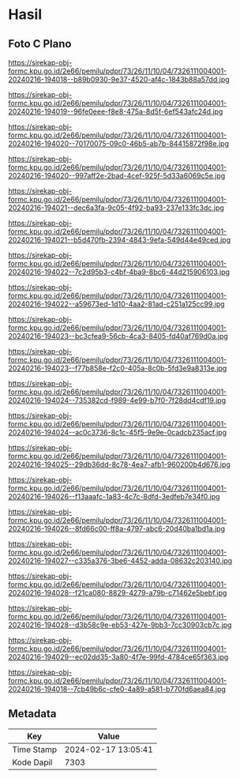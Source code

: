 # Hasil

## Foto C Plano

https://sirekap-obj-formc.kpu.go.id/2e66/pemilu/pdpr/73/26/11/10/04/7326111004001-20240216-194018--b89b0930-9e37-4520-af4c-1843b88a57dd.jpg

https://sirekap-obj-formc.kpu.go.id/2e66/pemilu/pdpr/73/26/11/10/04/7326111004001-20240216-194019--96fe0eee-f8e8-475a-8d5f-6ef543afc24d.jpg

https://sirekap-obj-formc.kpu.go.id/2e66/pemilu/pdpr/73/26/11/10/04/7326111004001-20240216-194020--70170075-09c0-46b5-ab7b-84415872f98e.jpg

https://sirekap-obj-formc.kpu.go.id/2e66/pemilu/pdpr/73/26/11/10/04/7326111004001-20240216-194020--997aff2e-2bad-4cef-925f-5d33a6069c5e.jpg

https://sirekap-obj-formc.kpu.go.id/2e66/pemilu/pdpr/73/26/11/10/04/7326111004001-20240216-194021--dec6a3fa-9c05-4f92-ba93-237e133fc3dc.jpg

https://sirekap-obj-formc.kpu.go.id/2e66/pemilu/pdpr/73/26/11/10/04/7326111004001-20240216-194021--b5d470fb-2394-4843-9efa-549d44e49ced.jpg

https://sirekap-obj-formc.kpu.go.id/2e66/pemilu/pdpr/73/26/11/10/04/7326111004001-20240216-194022--7c2d95b3-c4bf-4ba9-8bc6-44d215906103.jpg

https://sirekap-obj-formc.kpu.go.id/2e66/pemilu/pdpr/73/26/11/10/04/7326111004001-20240216-194022--a59673ed-1d10-4aa2-81ad-c251a125cc99.jpg

https://sirekap-obj-formc.kpu.go.id/2e66/pemilu/pdpr/73/26/11/10/04/7326111004001-20240216-194023--bc3cfea9-56cb-4ca3-8405-fd40af769d0a.jpg

https://sirekap-obj-formc.kpu.go.id/2e66/pemilu/pdpr/73/26/11/10/04/7326111004001-20240216-194023--f77b858e-f2c0-405a-8c0b-5fd3e9a8313e.jpg

https://sirekap-obj-formc.kpu.go.id/2e66/pemilu/pdpr/73/26/11/10/04/7326111004001-20240216-194024--735382cd-f989-4e99-b7f0-7f28dd4cdf19.jpg

https://sirekap-obj-formc.kpu.go.id/2e66/pemilu/pdpr/73/26/11/10/04/7326111004001-20240216-194024--ac0c3736-8c1c-45f5-9e9e-0cadcb235acf.jpg

https://sirekap-obj-formc.kpu.go.id/2e66/pemilu/pdpr/73/26/11/10/04/7326111004001-20240216-194025--29db36dd-8c78-4ea7-afb1-960200b4d676.jpg

https://sirekap-obj-formc.kpu.go.id/2e66/pemilu/pdpr/73/26/11/10/04/7326111004001-20240216-194026--f13aaafc-1a83-4c7c-8dfd-3edfeb7e34f0.jpg

https://sirekap-obj-formc.kpu.go.id/2e66/pemilu/pdpr/73/26/11/10/04/7326111004001-20240216-194026--8fd66c00-ff8a-4797-abc6-20d40ba1bd1a.jpg

https://sirekap-obj-formc.kpu.go.id/2e66/pemilu/pdpr/73/26/11/10/04/7326111004001-20240216-194027--c335a376-3be6-4452-adda-08632c203140.jpg

https://sirekap-obj-formc.kpu.go.id/2e66/pemilu/pdpr/73/26/11/10/04/7326111004001-20240216-194028--f21ca080-8829-4279-a79b-c71462e5bebf.jpg

https://sirekap-obj-formc.kpu.go.id/2e66/pemilu/pdpr/73/26/11/10/04/7326111004001-20240216-194028--d3b58c9e-eb53-427e-9bb3-7cc30903cb7c.jpg

https://sirekap-obj-formc.kpu.go.id/2e66/pemilu/pdpr/73/26/11/10/04/7326111004001-20240216-194029--ec02dd35-3a80-4f7e-99fd-4784ce65f363.jpg

https://sirekap-obj-formc.kpu.go.id/2e66/pemilu/pdpr/73/26/11/10/04/7326111004001-20240216-194018--7cb49b6c-cfe0-4a89-a581-b770fd6aea84.jpg


## Metadata

| Key        | Value               |
| ---------- | ------------------- |
| Time Stamp | 2024-02-17 13:05:41 |
| Kode Dapil | 7303                |



